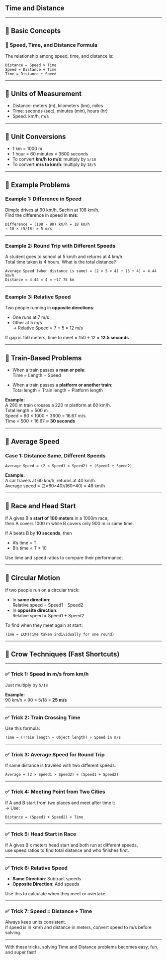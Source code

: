 ## Time and Distance

---

## 🧭 Basic Concepts

### 🔹 Speed, Time, and Distance Formula

The relationship among speed, time, and distance is:

```
Distance = Speed × Time  
Speed = Distance ÷ Time  
Time = Distance ÷ Speed
```

---

## 📏 Units of Measurement

- Distance: meters (m), kilometers (km), miles
- Time: seconds (sec), minutes (min), hours (hr)
- Speed: km/h, m/s

---

## 🔄 Unit Conversions

- 1 km = 1000 m  
- 1 hour = 60 minutes = 3600 seconds  
- To convert **km/h to m/s**: multiply by `5/18`  
- To convert **m/s to km/h**: multiply by `18/5`

---

## 🚗 Example Problems

### Example 1: Difference in Speed

Dimple drives at 90 km/h, Sachin at 108 km/h.  
Find the difference in speed in **m/s**:

```
Difference = (108 - 90) km/h = 18 km/h  
→ 18 × (5/18) = 5 m/s
```

---

### Example 2: Round Trip with Different Speeds

A student goes to school at 5 km/h and returns at 4 km/h.  
Total time taken is 4 hours. What is the total distance?

```
Average Speed (when distance is same) = (2 × 5 × 4) ÷ (5 + 4) = 4.44 km/h  
Distance = 4.44 × 4 = ~17.78 km
```

---

### Example 3: Relative Speed

Two people running in **opposite directions**:  
- One runs at 7 m/s  
- Other at 5 m/s  
→ Relative Speed = 7 + 5 = 12 m/s

If gap is 150 meters, time to meet = 150 ÷ 12 = **12.5 seconds**

---

## 🚉 Train-Based Problems

- When a train passes a **man or pole**:  
  Time = Length ÷ Speed

- When a train passes a **platform or another train**:  
  Total length = Train length + Platform length

**Example:**  
A 280 m train crosses a 220 m platform at 60 km/h.  
Total length = 500 m  
Speed = 60 × 1000 ÷ 3600 = 16.67 m/s  
Time = 500 ÷ 16.67 ≈ **30 seconds**

---

## 🧮 Average Speed

### Case 1: Distance Same, Different Speeds  
```
Average Speed = (2 × Speed1 × Speed2) ÷ (Speed1 + Speed2)
```

**Example:**  
A car travels at 60 km/h, returns at 40 km/h.  
Average speed = (2×60×40)/(60+40) = 48 km/h

---

## 🏁 Race and Head Start

If A gives B a **start of 100 meters** in a 1000m race,  
then A covers 1000 m while B covers only 900 m in same time.

If A beats B by **10 seconds**, then  
- A’s time = T  
- B’s time = T + 10

Use time and speed ratios to compare their performance.

---

## 🔄 Circular Motion

If two people run on a circular track:

- In **same direction**:  
  Relative speed = Speed1 - Speed2  
- In **opposite direction**:  
  Relative speed = Speed1 + Speed2

To find when they meet again at start:
```
Time = LCM(Time taken individually for one round)
```

---

## 🧠 Crow Techniques (Fast Shortcuts)

---

### ✅ Trick 1: Speed in m/s from km/h

Just multiply by `5/18`

**Example:**  
90 km/h = 90 × 5/18 = **25 m/s**

---

### ✅ Trick 2: Train Crossing Time

Use this formula:  
```
Time = (Train length + Object length) ÷ Speed in m/s
```

---

### ✅ Trick 3: Average Speed for Round Trip

If same distance is traveled with two different speeds:
```
Average = (2 × Speed1 × Speed2) ÷ (Speed1 + Speed2)
```

---

### ✅ Trick 4: Meeting Point from Two Cities

If A and B start from two places and meet after time t:  
→ Use:  
```
Distance = (Speed1 + Speed2) × Time
```

---

### ✅ Trick 5: Head Start in Race

If A gives B x meters head start and both run at different speeds,  
use speed ratios to find total distance and who finishes first.

---

### ✅ Trick 6: Relative Speed

- **Same Direction**: Subtract speeds  
- **Opposite Direction**: Add speeds

Use this to calculate when they meet or overtake.

---

### ✅ Trick 7: Speed = Distance ÷ Time

Always keep units consistent.  
If speed is in km/h and distance in meters, convert speed to m/s before solving.

---

With these tricks, solving Time and Distance problems becomes easy, fun, and super fast!
